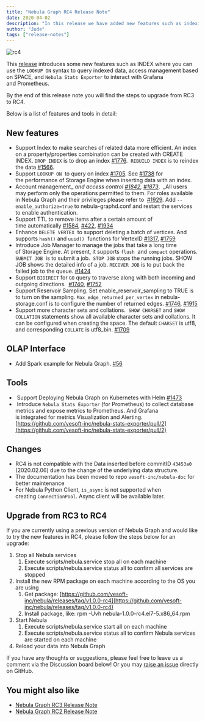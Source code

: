 ```yaml
---
title: "Nebula Graph RC4 Release Note"
date: 2020-04-02
description: "In this release we have added new features such as indexing and enhanced access management. Check this article out for a detailed list of features and changes and steps to upgrade to RC4."
author: "Jude"
tags: ["release-notes"]
---
```


![rc4](https://user-images.githubusercontent.com/38887077/78220212-ad349200-74f3-11ea-9f01-d056e70058b0.png)

This [release](https://github.com/vesoft-inc/nebula/releases/tag/v1.0.0-rc4) introduces some new features such as INDEX where you can use the `LOOKUP ON` syntax to query indexed data, access management based on SPACE, and `Nebula Stats Exporter` to interact with Grafana and Prometheus.

By the end of this release note you will find the steps to upgrade from RC3 to RC4.

Below is a list of features and tools in detail:

## New features

- Support Index to make searches of related data more efficient. An index on a property/properties combination can be created with CREATE INDEX. `DROP INDEX` is to drop an index [#1776](https://github.com/vesoft-inc/nebula/pull/1776).  `REBUILD INDEX` is to reindex the data [#1566](https://github.com/vesoft-inc/nebula/pull/1566).
- Support `LOOKUP ON`  to query on index [#1705](https://github.com/vesoft-inc/nebula/pull/1705). See [#1738](https://github.com/vesoft-inc/nebula/pull/1738) for the performance of Storage Engine when inserting data with an index.
- Account management_ _and access control [#1842](https://github.com/vesoft-inc/nebula/pull/1842), [#1873](https://github.com/vesoft-inc/nebula/pull/1873)_.  _All users may perform only the operations permitted to them. For roles available in Nebula Graph and their privileges please refer to  [#1929](https://github.com/vesoft-inc/nebula/pull/1929). Add `--enable_authorize=true`  to nebula-graphd.conf and restart the services to enable  authentication.
- Support TTL to  remove items  after a certain amount of time automatically [#1584](https://github.com/vesoft-inc/nebula/pull/1584), [#422](https://github.com/vesoft-inc/nebula/pull/422), [#1934](https://github.com/vesoft-inc/nebula/pull/1934)
- Enhance `DELETE VERTEX`  to support deleting a batch of vertices. And supports `hash()` and `uuid()`  functions for VertexID [#1317](https://github.com/vesoft-inc/nebula/pull/1317), [#1759](https://github.com/vesoft-inc/nebula/pull/1759)
- Introduce Job Manager to manage the  jobs that take a long time of Storage Engine. At present, it supports `flush`  and `compact` operations. `SUBMIT JOB`  is to submit a job.  `STOP JOB` stops the running jobs. SHOW JOB shows the detailed info of a job. `RECOVER JOB` is to put back the failed job to the queue. [#1424](https://github.com/vesoft-inc/nebula/pull/1424)
- Support `BIDIRECT` for `GO` query to traverse along with both incoming and outgoing directions.  [#1740](https://github.com/vesoft-inc/nebula/pull/1740), [#1752](https://github.com/vesoft-inc/nebula/pull/1752)
- Support Reservoir Sampling. Set enable_reservoir_sampling to TRUE is to turn on the sampling. `Max_edge_returned_per_vertex` in nebula-storage.conf is to configure the number of returned edges. [#1746](https://github.com/vesoft-inc/nebula/pull/1746), [#1915](https://github.com/vesoft-inc/nebula/pull/1915)
- Support more character sets and collations.  `SHOW CHARSET` and `SHOW COLLATION`  statements show all available character sets and collations. It can be configured when creating the space. The default `CHARSET` is utf8, and corresponding `COLLATE` is utf8_bin. [#1709](https://github.com/vesoft-inc/nebula/pull/1709) 

## OLAP Interface

- Add Spark example for Nebula Graph. [#56](https://github.com/vesoft-inc/nebula-java/pull/56)

## Tools

-  Support Deploying Nebula Graph on Kubernetes with Helm [#1473](https://github.com/vesoft-inc/nebula/pull/1473)
-  Introduce `Nebula Stats Exporter` (for Prometheus) to collect database metrics and expose metrics to Prometheus. And Grafana is integrated for metrics Visualization and Alerting. [https://github.com/vesoft-inc/nebula-stats-exporter/pull/2](https://github.com/vesoft-inc/nebula-stats-exporter/pull/2)

## Changes

- RC4 is not compatible with the Data inserted before commitID `43453a0` (2020.02.06) due to the change of the underlying data structure.
- The documentation has been moved to repo `vesoft-inc/nebula-doc` for better maintenance
- For Nebula Python Client, `is_async`  is not supported when creating `ConnectionPool`. Async client will be available later.

## Upgrade from RC3 to RC4

If you are currently using a previous version of Nebula Graph and would like to try the new features in RC4, please follow the steps below for an upgrade:
1. Stop all Nebula services
    1. Execute scripts/nebula.service stop all on each machine
    1. Execute scripts/nebula.service status all to confirm all services are stopped
2. Install the new RPM package on each machine according to the OS you are using
    1. Get package: [https://github.com/vesoft-inc/nebula/releases/tag/v1.0.0-rc4](https://github.com/vesoft-inc/nebula/releases/tag/v1.0.0-rc4)
    1. Install package, like: rpm -Uvh nebula-1.0.0-rc4.el7-5.x86_64.rpm
3. Start Nebula
    1. Execute scripts/nebula.service start all on each machine
    1. Execute scripts/nebula.service status all to confirm Nebula services are started on each machine
4. Reload your data into Nebula Graph

If you have any thoughts or suggestions, please feel free to leave us a comment via the Discussion board below! Or you may [raise an issue](https://github.com/vesoft-inc/nebula/issues) directly on GitHub.

## You might also like

- [Nebula Graph RC3 Release Note](https://nebula-graph.io/en/posts/nebula-graph-rc3-release-note/)
- [Nebula Graph RC2 Release Note](https://nebula-graph.io/en/posts/nebula-graph-rc2-release-note/)
